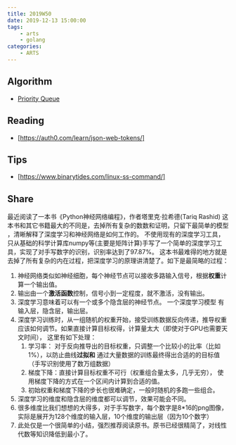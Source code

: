 ```yaml
---
title: 2019W50
date: 2019-12-13 15:00:00
tags:
	- arts
	- golang
categories:
    - ARTS
---
```


## Algorithm
- [Priority Queue](https://github.com/qdongxu/arts/tree/master/w50)
## Reading
- [https://auth0.com/learn/json-web-tokens/]
## Tips
- [https://www.binarytides.com/linux-ss-command/]
## Share
最近阅读了一本书《Python神经网络编程》，作者塔里克·拉希德(Tariq Rashid)
这本书和其它书籍最大的不同是，去掉所有复杂的数数和证明，只留下最简单的模型 ，清晰解释了深度学习和神经网络是如何工作的。 不使用现有的深度学习工具，只从基础的科学计算库numpy等(主要是矩阵计算)手写了一个简单的深度学习工具，实现了对手写数字的识别，识别率达到了97.87%。
这本书最难得的地方就是去掉了所有复杂的内在过程，把深度学习的原理讲清楚了。如下是最简略的过程：
1. 神经网络类似如神经细胞，每个神经节点可以接收多路输入信号，根据**权重**计算一个输出值。 
2. 输出由一个**激活函数**控制，信号小到一定程度，就不激活，没有输出。
3.  深度学习意味着可以有一个或多个隐含层的神经节点。 一个深度学习模型 有输入层，隐含层，输出层。
4. 深度学习训练时，从一组随机的权重开始，接受训练数据反向传递，推导权重应该如何调节。如果直接计算目标权得，计算量太大（即使对于GPU也需要天文时间）， 这里有如下处理：
	1. 学习率： 对于反向推导出的目标权重，只调整一个比较小的比率（比如1%），以防止曲线**过拟和** 通过大量数据的训练最终得出合适的的目标值（手写识别使用了数万组数据）
	2. 梯度下降：直接计算目标权重不可行（权重组合量太多，几乎无穷）， 使用梯度下降的方式在一个区间内计算到合适的值。
	3. 初始权重和梯度下降的步长也很难确定，一般时随机的多跑一些组合。
5. 深度学习的维度和隐含层的维度都可以调节，效果可能会不同。
6. 很多维度比我们想想的大得多，对于手写数字，每个数字是8\*16的png图像，实际是展开为128个维度的输入层，10个维度的输出层（因为10个数字）
7. 此处仅是一个很简单的小结，强烈推荐阅读原书。原书已经很精简了，对线性代数等知识降低到最小了。
